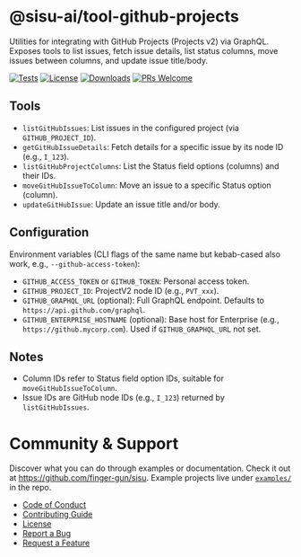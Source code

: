 # @sisu-ai/tool-github-projects

Utilities for integrating with GitHub Projects (Projects v2) via GraphQL. Exposes tools to list issues, fetch issue details, list status columns, move issues between columns, and update issue title/body.

[![Tests](https://github.com/finger-gun/sisu/actions/workflows/tests.yml/badge.svg?branch=main)](https://github.com/finger-gun/sisu/actions/workflows/tests.yml)
[![License](https://img.shields.io/badge/license-Apache--2.0-blue)](https://github.com/finger-gun/sisu/blob/main/LICENSE)
[![Downloads](https://img.shields.io/npm/dm/%40sisu-ai%2Ftool-github-projects)](https://www.npmjs.com/package/@sisu-ai/tool-github-projects)
[![PRs Welcome](https://img.shields.io/badge/PRs-welcome-brightgreen.svg)](https://github.com/finger-gun/sisu/blob/main/CONTRIBUTING.md)

## Tools

- `listGitHubIssues`: List issues in the configured project (via `GITHUB_PROJECT_ID`).
- `getGitHubIssueDetails`: Fetch details for a specific issue by its node ID (e.g., `I_123`).
- `listGitHubProjectColumns`: List the Status field options (columns) and their IDs.
- `moveGitHubIssueToColumn`: Move an issue to a specific Status option (column).
- `updateGitHubIssue`: Update an issue title and/or body.

## Configuration

Environment variables (CLI flags of the same name but kebab-cased also work, e.g., `--github-access-token`):

- `GITHUB_ACCESS_TOKEN` or `GITHUB_TOKEN`: Personal access token.
- `GITHUB_PROJECT_ID`: ProjectV2 node ID (e.g., `PVT_xxx`).
- `GITHUB_GRAPHQL_URL` (optional): Full GraphQL endpoint. Defaults to `https://api.github.com/graphql`.
- `GITHUB_ENTERPRISE_HOSTNAME` (optional): Base host for Enterprise (e.g., `https://github.mycorp.com`). Used if `GITHUB_GRAPHQL_URL` not set.

## Notes

- Column IDs refer to Status field option IDs, suitable for `moveGitHubIssueToColumn`.
- Issue IDs are GitHub node IDs (e.g., `I_123`) returned by `listGitHubIssues`.

# Community & Support

Discover what you can do through examples or documentation. Check it out at https://github.com/finger-gun/sisu. Example projects live under [`examples/`](https://github.com/finger-gun/sisu/tree/main/examples) in the repo.


- [Code of Conduct](https://github.com/finger-gun/sisu/blob/main/CODE_OF_CONDUCT.md)
- [Contributing Guide](https://github.com/finger-gun/sisu/blob/main/CONTRIBUTING.md)
- [License](https://github.com/finger-gun/sisu/blob/main/LICENSE)
- [Report a Bug](https://github.com/finger-gun/sisu/issues/new?template=bug_report.md)
- [Request a Feature](https://github.com/finger-gun/sisu/issues/new?template=feature_request.md)
